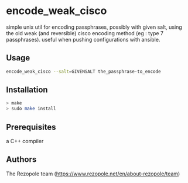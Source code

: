 # encode_weak_cisco
simple unix util for encoding passphrases, possibly with given salt, using the
old weak (and reversible) cisco encoding method (eg : type 7 passphrases).
useful when pushing configurations with ansible.

## Usage
```bash
encode_weak_cisco --salt=GIVENSALT the_passphrase-to_encode
 ```

## Installation
```bash
> make
> sudo make install
```

## Prerequisites
a C++ compiler

## Authors
The Rezopole team (https://www.rezopole.net/en/about-rezopole/team)

